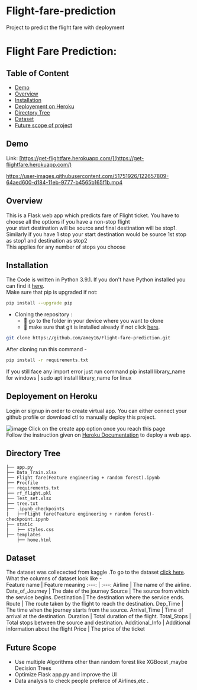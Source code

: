 # Flight-fare-prediction
Project to predict the flight fare with deployment
# Flight Fare Prediction: 

## Table of Content
  * [Demo](#demo)
  * [Overview](#overview)
  * [Installation](#installation)
  * [Deployement on Heroku](#deployement-on-heroku)
  * [Directory Tree](#directory-tree)
  * [Dataset](#dataset)
  * [Future scope of project](#future-scope)


## Demo
Link: [https://get-flightfare.herokuapp.com/](https://get-flightfare.herokuapp.com/)

https://user-images.githubusercontent.com/51751926/122657809-64aed600-d184-11eb-9777-b4565b165f1b.mp4

## Overview
This is a Flask web app which predicts fare of Flight ticket. You have to choose all the options if you have a non-stop flight
<br/> your start destination will be source and final destination will be stop1. <br/>
Similarly if you have 1 stop your start destination would be source 1st stop as stop1 and destination as stop2
<br/> This applies for any number of stops you choose 

## Installation
The Code is written in Python 3.9.1. If you don't have Python installed you can find it [here](https://www.python.org/downloads/). <br/>
Make sure that pip is upgraded if not:
```bash
pip install --upgrade pip
```
- Cloning the repository :
     - 🦖 go to the folder in your device where you want to clone <br/>
     - 🦖 make sure that git is installed already if not click [here](https://git-scm.com/book/en/v2/Getting-Started-Installing-Git).
```bash
git clone https://github.com/amey16/Flight-fare-prediction.git
```
After cloning run this command - 
```bash
pip install -r requirements.txt
```
If you still face any import error just run command pip install library_name for windows | sudo apt install library_name for linux

## Deployement on Heroku
Login or signup in order to create virtual app. You can either connect your github profile or download ctl to manually deploy this project.

![image](https://user-images.githubusercontent.com/51751926/122658097-f61f4780-d186-11eb-8b74-2b37d9bbb4b9.png)
Click on the create app option once you reach this page
<br/>
Follow the instruction given on [Heroku Documentation](https://devcenter.heroku.com/articles/getting-started-with-python) to deploy a web app.
  
## Directory Tree 
```
├── app.py
├── Data_Train.xlsx
├── Flight fare(Feature engineering + random forest).ipynb
├── Procfile
├── requirements.txt
├── rf_flight.pkl
├── Test_set.xlsx
├── tree.txt
├── .ipynb_checkpoints
|   ├──Flight fare(Feature engineering + random forest)-checkpoint.ipynb
├── static
|   ├── styles.css     
├── templates
    ├── home.html
```

## Dataset

The dataset was collecected from kaggle .To go to the dataset [click here](https://www.kaggle.com/nikhilmittal/flight-fare-prediction-mh/).
<br />
What the columns of dataset look like - <br/>
Feature name | Feature meaning
:---: | :---:
Airline | The name of the airline.
Date_of_Journey | The date of the journey
Source | The source from which the service begins.
Destination | The destination where the service ends.
Route | The route taken by the flight to reach the destination.
Dep_Time | The time when the journey starts from the source.
Arrival_Time | Time of arrival at the destination.
Duration | Total duration of the flight.
Total_Stops | Total stops between the source and destination.
Additional_Info | Additional information about the flight
Price | The price of the ticket

## Future Scope

* Use multiple Algorithms other than random forest like XGBoost ,maybe Decision Trees
* Optimize Flask app.py and improve the UI 
* Data analysis to check people preferce of Airlines,etc .
